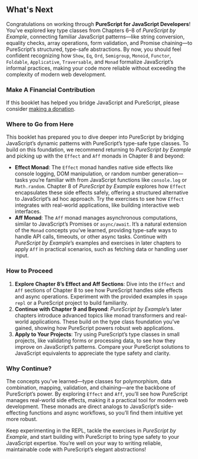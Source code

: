 ## What's Next

Congratulations on working through **PureScript for JavaScript Developers**! You’ve explored key type classes from Chapters 6–8 of *PureScript by Example*, connecting familiar JavaScript patterns—like string conversion, equality checks, array operations, form validation, and Promise chaining—to PureScript’s structured, type-safe abstractions. By now, you should feel confident recognizing how `Show`, `Eq`, `Ord`, `Semigroup`, `Monoid`, `Functor`, `Foldable`, `Applicative`, `Traversable`, and `Monad` formalize JavaScript’s informal practices, making your code more reliable without exceeding the complexity of modern web development.

### Make A Financial Contribution
If this booklet has helped you bridge JavaScript and PureScript, please consider [making a donation](https://github.com/sponsors/nathan-tranquilla).

### Where to Go from Here
This booklet has prepared you to dive deeper into PureScript by bridging JavaScript’s dynamic patterns with PureScript’s type-safe type classes. To build on this foundation, we recommend returning to *PureScript by Example* and picking up with the `Effect` and `Aff` monads in Chapter 8 and beyond:

- **Effect Monad**: The `Effect` monad handles native side effects like console logging, DOM manipulation, or random number generation—tasks you’re familiar with from JavaScript functions like `console.log` or `Math.random`. Chapter 8 of *PureScript by Example* explores how `Effect` encapsulates these side effects safely, offering a structured alternative to JavaScript’s ad hoc approach. Try the exercises to see how `Effect` integrates with real-world applications, like building interactive web interfaces.
- **Aff Monad**: The `Aff` monad manages asynchronous computations, similar to JavaScript’s Promises or `async/await`. It’s a natural extension of the `Monad` concepts you’ve learned, providing type-safe ways to handle API calls, timeouts, or other async tasks. Continue with *PureScript by Example*’s examples and exercises in later chapters to apply `Aff` in practical scenarios, such as fetching data or handling user input.

### How to Proceed
1. **Explore Chapter 8’s Effect and Aff Sections**: Dive into the `Effect` and `Aff` sections of Chapter 8 to see how PureScript handles side effects and async operations. Experiment with the provided examples in `spago repl` or a PureScript project to build familiarity.
2. **Continue with Chapter 9 and Beyond**: *PureScript by Example*’s later chapters introduce advanced topics like monad transformers and real-world applications. These build on the type class foundation you’ve gained, showing how PureScript powers robust web applications.
3. **Apply to Your Projects**: Try using PureScript’s type classes in small projects, like validating forms or processing data, to see how they improve on JavaScript’s patterns. Compare your PureScript solutions to JavaScript equivalents to appreciate the type safety and clarity.

### Why Continue?
The concepts you’ve learned—type classes for polymorphism, data combination, mapping, validation, and chaining—are the backbone of PureScript’s power. By exploring `Effect` and `Aff`, you’ll see how PureScript manages real-world side effects, making it a practical tool for modern web development. These monads are direct analogs to JavaScript’s side-effecting functions and async workflows, so you’ll find them intuitive yet more robust.

Keep experimenting in the REPL, tackle the exercises in *PureScript by Example*, and start building with PureScript to bring type safety to your JavaScript expertise. You’re well on your way to writing reliable, maintainable code with PureScript’s elegant abstractions!